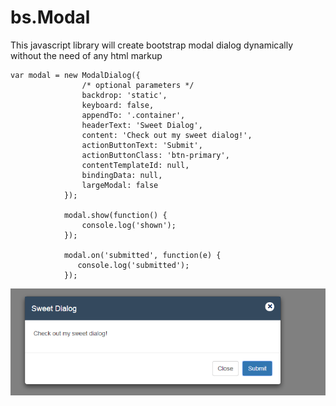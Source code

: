 bs.Modal
========

This javascript library will create bootstrap modal dialog dynamically without the need of any html markup

```
var modal = new ModalDialog({
                /* optional parameters */
                backdrop: 'static',
                keyboard: false,
                appendTo: '.container',
                headerText: 'Sweet Dialog',
                content: 'Check out my sweet dialog!',
                actionButtonText: 'Submit',
                actionButtonClass: 'btn-primary',
                contentTemplateId: null,
        		bindingData: null,
        		largeModal: false
            });

            modal.show(function() {
                console.log('shown');
            });

            modal.on('submitted', function(e) {
               console.log('submitted'); 
            });
```
![alt text](https://raw.githubusercontent.com/samranjbari/bs.Modal/master/modal.PNG "Modal Dialog")
